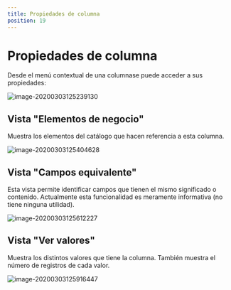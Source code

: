 ```yaml
---
title: Propiedades de columna
position: 19
---
```





# Propiedades de columna

Desde el menú contextual de una columnase puede acceder a sus propiedades:

![image-20200303125239130](/images/propiedades-columna1.png)



## Vista "Elementos de negocio"

Muestra los elementos del catálogo que hacen referencia a esta columna.

![image-20200303125404628](/images/propiedades-columna2.png)

## Vista "Campos equivalente"

Esta vista permite identificar campos que tienen el mismo significado o contenido. Actualmente esta funcionalidad es meramente informativa (no tiene ninguna utilidad).

![image-20200303125612227](/images/propiedades-columna3.png)

## Vista "Ver valores"

Muestra los distintos valores que tiene la columna. También muestra el número de registros de cada valor.

![image-20200303125916447](/images/propiedades-columna4.png)